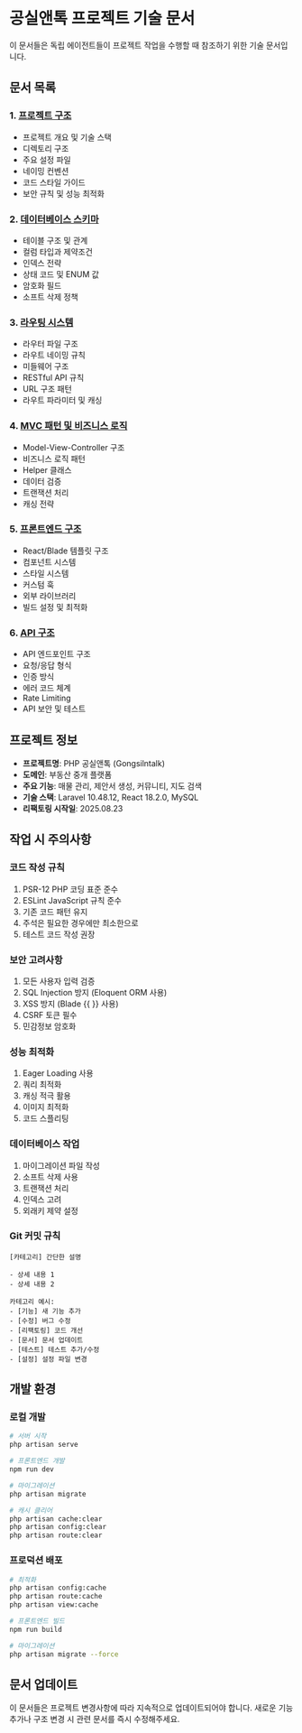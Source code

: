 # 공실앤톡 프로젝트 기술 문서

이 문서들은 독립 에이전트들이 프로젝트 작업을 수행할 때 참조하기 위한 기술 문서입니다.

## 문서 목록

### 1. [프로젝트 구조](01-project-structure.md)
- 프로젝트 개요 및 기술 스택
- 디렉토리 구조
- 주요 설정 파일
- 네이밍 컨벤션
- 코드 스타일 가이드
- 보안 규칙 및 성능 최적화

### 2. [데이터베이스 스키마](02-database-schema.md)
- 테이블 구조 및 관계
- 컬럼 타입과 제약조건
- 인덱스 전략
- 상태 코드 및 ENUM 값
- 암호화 필드
- 소프트 삭제 정책

### 3. [라우팅 시스템](03-routing-system.md)
- 라우터 파일 구조
- 라우트 네이밍 규칙
- 미들웨어 구조
- RESTful API 규칙
- URL 구조 패턴
- 라우트 파라미터 및 캐싱

### 4. [MVC 패턴 및 비즈니스 로직](04-mvc-business-logic.md)
- Model-View-Controller 구조
- 비즈니스 로직 패턴
- Helper 클래스
- 데이터 검증
- 트랜잭션 처리
- 캐싱 전략

### 5. [프론트엔드 구조](05-frontend-structure.md)
- React/Blade 템플릿 구조
- 컴포넌트 시스템
- 스타일 시스템
- 커스텀 훅
- 외부 라이브러리
- 빌드 설정 및 최적화

### 6. [API 구조](06-api-structure.md)
- API 엔드포인트 구조
- 요청/응답 형식
- 인증 방식
- 에러 코드 체계
- Rate Limiting
- API 보안 및 테스트

## 프로젝트 정보

- **프로젝트명**: PHP 공실앤톡 (Gongsilntalk)
- **도메인**: 부동산 중개 플랫폼
- **주요 기능**: 매물 관리, 제안서 생성, 커뮤니티, 지도 검색
- **기술 스택**: Laravel 10.48.12, React 18.2.0, MySQL
- **리팩토링 시작일**: 2025.08.23

## 작업 시 주의사항

### 코드 작성 규칙
1. PSR-12 PHP 코딩 표준 준수
2. ESLint JavaScript 규칙 준수
3. 기존 코드 패턴 유지
4. 주석은 필요한 경우에만 최소한으로
5. 테스트 코드 작성 권장

### 보안 고려사항
1. 모든 사용자 입력 검증
2. SQL Injection 방지 (Eloquent ORM 사용)
3. XSS 방지 (Blade {{ }} 사용)
4. CSRF 토큰 필수
5. 민감정보 암호화

### 성능 최적화
1. Eager Loading 사용
2. 쿼리 최적화
3. 캐싱 적극 활용
4. 이미지 최적화
5. 코드 스플리팅

### 데이터베이스 작업
1. 마이그레이션 파일 작성
2. 소프트 삭제 사용
3. 트랜잭션 처리
4. 인덱스 고려
5. 외래키 제약 설정

### Git 커밋 규칙
```
[카테고리] 간단한 설명

- 상세 내용 1
- 상세 내용 2

카테고리 예시:
- [기능] 새 기능 추가
- [수정] 버그 수정
- [리팩토링] 코드 개선
- [문서] 문서 업데이트
- [테스트] 테스트 추가/수정
- [설정] 설정 파일 변경
```

## 개발 환경

### 로컬 개발
```bash
# 서버 시작
php artisan serve

# 프론트엔드 개발
npm run dev

# 마이그레이션
php artisan migrate

# 캐시 클리어
php artisan cache:clear
php artisan config:clear
php artisan route:clear
```

### 프로덕션 배포
```bash
# 최적화
php artisan config:cache
php artisan route:cache
php artisan view:cache

# 프론트엔드 빌드
npm run build

# 마이그레이션
php artisan migrate --force
```

## 문서 업데이트

이 문서들은 프로젝트 변경사항에 따라 지속적으로 업데이트되어야 합니다.
새로운 기능 추가나 구조 변경 시 관련 문서를 즉시 수정해주세요.